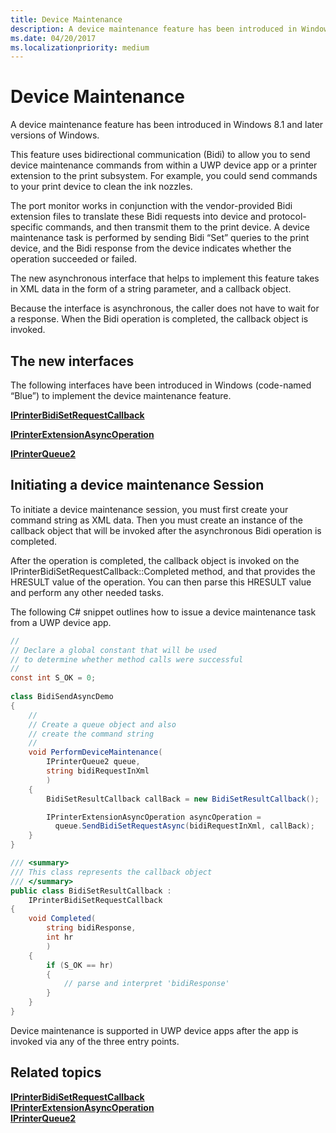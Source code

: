 ```yaml
---
title: Device Maintenance
description: A device maintenance feature has been introduced in Windows 8.1 and later versions of Windows.
ms.date: 04/20/2017
ms.localizationpriority: medium
---
```


# Device Maintenance


A device maintenance feature has been introduced in Windows 8.1 and later versions of Windows.

This feature uses bidirectional communication (Bidi) to allow you to send device maintenance commands from within a UWP device app or a printer extension to the print subsystem. For example, you could send commands to your print device to clean the ink nozzles.

The port monitor works in conjunction with the vendor-provided Bidi extension files to translate these Bidi requests into device and protocol-specific commands, and then transmit them to the print device. A device maintenance task is performed by sending Bidi “Set” queries to the print device, and the Bidi response from the device indicates whether the operation succeeded or failed.

The new asynchronous interface that helps to implement this feature takes in XML data in the form of a string parameter, and a callback object.

Because the interface is asynchronous, the caller does not have to wait for a response. When the Bidi operation is completed, the callback object is invoked.

## The new interfaces


The following interfaces have been introduced in Windows (code-named “Blue”) to implement the device maintenance feature.

[**IPrinterBidiSetRequestCallback**](/windows-hardware/drivers/ddi/printerextension/nn-printerextension-iprinterbidisetrequestcallback)

[**IPrinterExtensionAsyncOperation**](/windows-hardware/drivers/ddi/printerextension/nn-printerextension-iprinterextensionasyncoperation)

[**IPrinterQueue2**](/windows-hardware/drivers/ddi/printerextension/nn-printerextension-iprinterqueue2)

## Initiating a device maintenance Session


To initiate a device maintenance session, you must first create your command string as XML data. Then you must create an instance of the callback object that will be invoked after the asynchronous Bidi operation is completed.

After the operation is completed, the callback object is invoked on the IPrinterBidiSetRequestCallback::Completed method, and that provides the HRESULT value of the operation. You can then parse this HRESULT value and perform any other needed tasks.

The following C# snippet outlines how to issue a device maintenance task from a UWP device app.

```csharp
//
// Declare a global constant that will be used
// to determine whether method calls were successful
//
const int S_OK = 0;
 
class BidiSendAsyncDemo
{
    //
    // Create a queue object and also
    // create the command string
    //
    void PerformDeviceMaintenance(
        IPrinterQueue2 queue,
        string bidiRequestInXml
        )
    {
        BidiSetResultCallback callBack = new BidiSetResultCallback();

        IPrinterExtensionAsyncOperation asyncOperation =
          queue.SendBidiSetRequestAsync(bidiRequestInXml, callBack);
    }
}

/// <summary>
/// This class represents the callback object
/// </summary>
public class BidiSetResultCallback :
    IPrinterBidiSetRequestCallback
{
    void Completed(
        string bidiResponse,
        int hr
        )
    {
        if (S_OK == hr)
        {
            // parse and interpret 'bidiResponse'
        }
    }
} 
```

Device maintenance is supported in UWP device apps after the app is invoked via any of the three entry points.

## Related topics
[**IPrinterBidiSetRequestCallback**](/windows-hardware/drivers/ddi/printerextension/nn-printerextension-iprinterbidisetrequestcallback)  
[**IPrinterExtensionAsyncOperation**](/windows-hardware/drivers/ddi/printerextension/nn-printerextension-iprinterextensionasyncoperation)  
[**IPrinterQueue2**](/windows-hardware/drivers/ddi/printerextension/nn-printerextension-iprinterqueue2)
